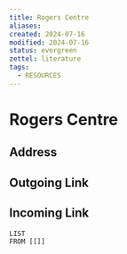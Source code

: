```yaml
---
title: Rogers Centre
aliases: 
created: 2024-07-16
modified: 2024-07-16
status: evergreen
zettel: literature
tags:
  - RESOURCES
---
```

# Rogers Centre
## Address


## Outgoing Link

## Incoming Link
```dataview
LIST
FROM [[]]
```
